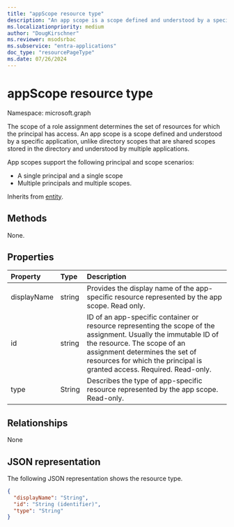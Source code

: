 ```yaml
---
title: "appScope resource type"
description: "An app scope is a scope defined and understood by a specific application."
ms.localizationpriority: medium
author: "DougKirschner"
ms.reviewer: msodsrbac
ms.subservice: "entra-applications"
doc_type: "resourcePageType"
ms.date: 07/26/2024
---
```


# appScope resource type

Namespace: microsoft.graph

The scope of a role assignment determines the set of resources for which the principal has access. An app scope is a scope defined and understood by a specific application, unlike directory scopes that are shared scopes stored in the directory and understood by multiple applications.

App scopes support the following principal and scope scenarios:
+ A single principal and a single scope
+ Multiple principals and multiple scopes.
	
Inherits from [entity](entity.md).

## Methods
None.

## Properties

| Property | Type | Description |
|:-------- |:---- |:----------- |
| displayName | string | Provides the display name of the app-specific resource represented by the app scope. Read only. |
| id | string | ID of an app-specific container or resource representing the scope of the assignment. Usually the immutable ID of the resource. The scope of an assignment determines the set of resources for which the principal is granted access. Required. Read-only. |
| type | String | Describes the type of app-specific resource represented by the app scope. Read-only. |

## Relationships

None

## JSON representation

The following JSON representation shows the resource type.

<!-- {
  "blockType": "resource",
  "keyProperty": "id",
  "@odata.type": "microsoft.graph.appScope"
}-->

```json
{
  "displayName": "String",
  "id": "String (identifier)",
  "type": "String"
}
```

<!-- uuid: 8fcb5dbc-d5aa-4681-8e31-b001d5168d79
2015-10-25 14:57:30 UTC -->
<!--
{
  "type": "#page.annotation",
  "description": "appScope resource",
  "keywords": "",
  "section": "documentation",
  "tocPath": "",
  "suppressions": []
}
-->
